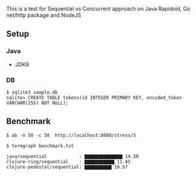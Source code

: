 This is a test for Sequential vs Concurrent approach on Java Rapidoid, Go net/http package and NodeJS

## Setup

### Java
- JDK8

### DB
```
$ sqlite3 sample.db
sqlite> CREATE TABLE tokens(id INTEGER PRIMARY KEY, encoded_token VARCHAR(255) NOT NULL);
```

## Benchmark
```
$ ab -n 50 -c 50  http://localhost:8080/stress/5

$ termgraph benchmark.txt

java/sequential            : ▇▇▇▇▇▇▇▇▇▇▇▇▇▇ 14.50
clojure-ring/sequential    : ▇▇▇▇▇▇▇▇▇▇▇ 11.85
clojure-pedestal/sequential: ▇▇▇▇▇▇▇▇▇▇ 10.57
```
